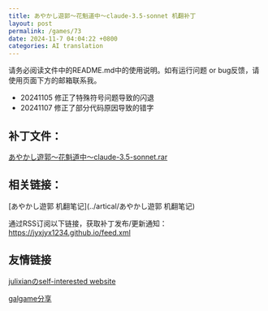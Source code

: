 ```yaml
---
title: あやかし遊郭～花魁道中～claude-3.5-sonnet 机翻补丁
layout: post
permalink: /games/73
date: 2024-11-7 04:04:22 +0800
categories: AI translation
---
```



请务必阅读文件中的README.md中的使用说明。如有运行问题 or bug反馈，请使用页面下方的邮箱联系我。

- 20241105 修正了特殊符号问题导致的闪退
- 20241107 修正了部分代码原因导致的错字

## 补丁文件：

[あやかし遊郭～花魁道中～claude-3.5-sonnet.rar](../resources/あやかし遊郭～花魁道中～claude-3.5-sonnet.rar)

 

## 相关链接：

[あやかし遊郭 机翻笔记](../artical/あやかし遊郭 机翻笔记)

 

通过RSS订阅以下链接，获取补丁发布/更新通知：https://jyxjyx1234.github.io/feed.xml

## 友情链接

[julixianのself-interested website](https://julixian-siw.worldsystem.top/) 

[galgame分享](https://t.me/galgpt)